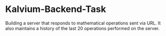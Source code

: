 # Kalvium-Backend-Task
Building a server that responds to mathematical operations sent via URL. It also maintains a history of the last 20 operations performed on the server.
